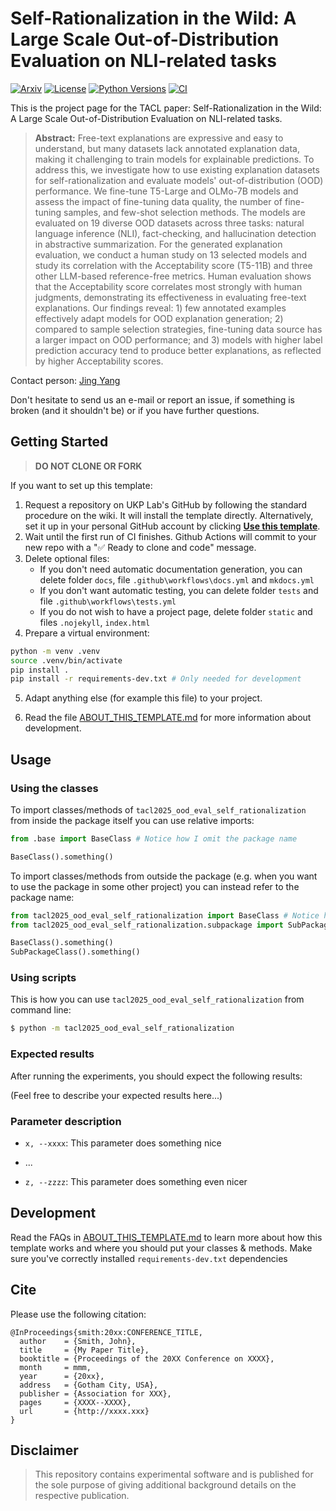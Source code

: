 # Self-Rationalization in the Wild: A Large Scale Out-of-Distribution Evaluation on NLI-related tasks
[![Arxiv](https://img.shields.io/badge/Arxiv-2502.04797-red?style=flat-square&logo=arxiv&logoColor=white)](https://arxiv.org/abs/2502.04797)
[![License](https://img.shields.io/github/license/jingyng/tacl2025-ood-eval-self-rationalization)](https://opensource.org/licenses/Apache-2.0)
[![Python Versions](https://img.shields.io/badge/Python-3.9-blue.svg?style=flat&logo=python&logoColor=white)](https://www.python.org/)
[![CI](https://github.com/jingyng/tacl2025-ood-eval-self-rationalization/actions/workflows/main.yml/badge.svg)](https://github.com/jingyng/tacl2025-ood-eval-self-rationalization/actions/workflows/main.yml)

This is the project page for the TACL paper: Self-Rationalization in the Wild: A Large Scale Out-of-Distribution Evaluation on NLI-related tasks.

> **Abstract:** Free-text explanations are expressive and easy to understand, but many datasets lack annotated explanation data, making it challenging to train models for explainable predictions. To address this, we investigate how to use existing explanation datasets for self-rationalization and evaluate models' out-of-distribution (OOD) performance. We fine-tune T5-Large and OLMo-7B models and assess the impact of fine-tuning data quality, the number of fine-tuning samples, and few-shot selection methods. The models are evaluated on 19 diverse OOD datasets across three tasks: natural language inference (NLI), fact-checking, and hallucination detection in abstractive summarization. For the generated explanation evaluation, we conduct a human study on 13 selected models and study its correlation with the Acceptability score (T5-11B) and three other LLM-based reference-free metrics. Human evaluation shows that the Acceptability score correlates most strongly with human judgments, demonstrating its effectiveness in evaluating free-text explanations. Our findings reveal: 1) few annotated examples effectively adapt models for OOD explanation generation; 2) compared to sample selection strategies, fine-tuning data source has a larger impact on OOD performance; and 3) models with higher label prediction accuracy tend to produce better explanations, as reflected by higher Acceptability scores.

Contact person: [Jing Yang](mailto:jing.yang@tu-berlin.de) 

Don't hesitate to send us an e-mail or report an issue, if something is broken (and it shouldn't be) or if you have further questions.


## Getting Started

> **DO NOT CLONE OR FORK**

If you want to set up this template:

1. Request a repository on UKP Lab's GitHub by following the standard procedure on the wiki. It will install the template directly. Alternatively, set it up in your personal GitHub account by clicking **[Use this template](https://github.com/rochacbruno/python-project-template/generate)**.
2. Wait until the first run of CI finishes. Github Actions will commit to your new repo with a "✅ Ready to clone and code" message.
3. Delete optional files: 
    - If you don't need automatic documentation generation, you can delete folder `docs`, file `.github\workflows\docs.yml` and `mkdocs.yml`
    - If you don't want automatic testing, you can delete folder `tests` and file `.github\workflows\tests.yml`
    - If you do not wish to have a project page, delete folder `static` and files `.nojekyll`, `index.html`
4. Prepare a virtual environment:
```bash
python -m venv .venv
source .venv/bin/activate
pip install .
pip install -r requirements-dev.txt # Only needed for development
```
5. Adapt anything else (for example this file) to your project. 

6. Read the file [ABOUT_THIS_TEMPLATE.md](ABOUT_THIS_TEMPLATE.md)  for more information about development.

## Usage

### Using the classes

To import classes/methods of `tacl2025_ood_eval_self_rationalization` from inside the package itself you can use relative imports: 

```py
from .base import BaseClass # Notice how I omit the package name

BaseClass().something()
```

To import classes/methods from outside the package (e.g. when you want to use the package in some other project) you can instead refer to the package name:

```py
from tacl2025_ood_eval_self_rationalization import BaseClass # Notice how I omit the file name
from tacl2025_ood_eval_self_rationalization.subpackage import SubPackageClass # Here it's necessary because it's a subpackage

BaseClass().something()
SubPackageClass().something()
```

### Using scripts

This is how you can use `tacl2025_ood_eval_self_rationalization` from command line:

```bash
$ python -m tacl2025_ood_eval_self_rationalization
```

### Expected results

After running the experiments, you should expect the following results:

(Feel free to describe your expected results here...)

### Parameter description

* `x, --xxxx`: This parameter does something nice

* ...

* `z, --zzzz`: This parameter does something even nicer

## Development

Read the FAQs in [ABOUT_THIS_TEMPLATE.md](ABOUT_THIS_TEMPLATE.md) to learn more about how this template works and where you should put your classes & methods. Make sure you've correctly installed `requirements-dev.txt` dependencies

## Cite

Please use the following citation:

```
@InProceedings{smith:20xx:CONFERENCE_TITLE,
  author    = {Smith, John},
  title     = {My Paper Title},
  booktitle = {Proceedings of the 20XX Conference on XXXX},
  month     = mmm,
  year      = {20xx},
  address   = {Gotham City, USA},
  publisher = {Association for XXX},
  pages     = {XXXX--XXXX},
  url       = {http://xxxx.xxx}
}
```

## Disclaimer

> This repository contains experimental software and is published for the sole purpose of giving additional background details on the respective publication. 
